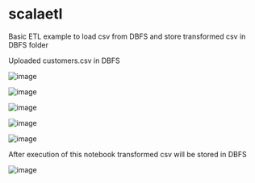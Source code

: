 # scalaetl
Basic ETL example to load csv from DBFS and store transformed csv in DBFS folder

Uploaded customers.csv in DBFS

![image](https://github.com/user-attachments/assets/e2e97f57-73e5-45e1-a11a-34b0eba3e1a9)


![image](https://github.com/user-attachments/assets/4b9d4e2d-1fdb-4146-8966-3c3784e2c2f4)

![image](https://github.com/user-attachments/assets/72ffb7f2-d4b6-4ba2-b4c8-9964b0e2e3e0)


![image](https://github.com/user-attachments/assets/ac1597e8-a090-455a-ac9d-78db8904130e)


![image](https://github.com/user-attachments/assets/1b2afefe-1ff9-476a-9548-c5e071a1a480)



After execution of this notebook transformed csv will be stored in DBFS

![image](https://github.com/user-attachments/assets/f40864be-7079-421f-988f-fca9bc31ff8e)



